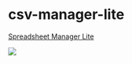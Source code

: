 # csv-manager-lite
<a href="https://github.com/arman-bd/csv-manager-lite/blob/master/spreadsheet.c">Spreadsheet Manager Lite</a>

<a href="https://github.com/arman-bd/csv-manager-lite/blob/master/spreadsheet.c"><img src="http://i.imgur.com/dNYbecQ.png" /></a>
